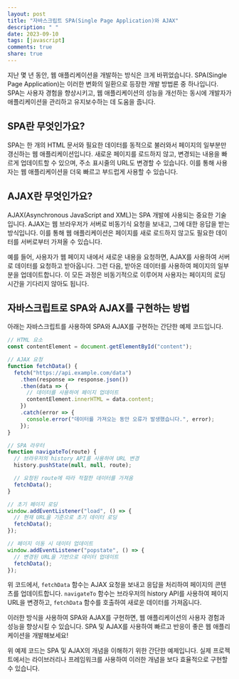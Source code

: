 ```yaml
---
layout: post
title: "자바스크립트 SPA(Single Page Application)와 AJAX"
description: " "
date: 2023-09-10
tags: [javascript]
comments: true
share: true
---
```


지난 몇 년 동안, 웹 애플리케이션을 개발하는 방식은 크게 바뀌었습니다. SPA(Single Page Application)는 이러한 변화의 일환으로 등장한 개발 방법론 중 하나입니다. SPA는 사용자 경험을 향상시키고, 웹 애플리케이션의 성능을 개선하는 동시에 개발자가 애플리케이션을 관리하고 유지보수하는 데 도움을 줍니다.

## SPA란 무엇인가요?

SPA는 한 개의 HTML 문서와 필요한 데이터를 동적으로 불러와서 페이지의 일부분만 갱신하는 웹 애플리케이션입니다. 새로운 페이지를 로드하지 않고, 변경되는 내용을 빠르게 업데이트할 수 있으며, 주소 표시줄의 URL도 변경할 수 있습니다. 이를 통해 사용자는 웹 애플리케이션을 더욱 빠르고 부드럽게 사용할 수 있습니다.

## AJAX란 무엇인가요?

AJAX(Asynchronous JavaScript and XML)는 SPA 개발에 사용되는 중요한 기술입니다. AJAX는 웹 브라우저가 서버로 비동기식 요청을 보내고, 그에 대한 응답을 받는 방식입니다. 이를 통해 웹 애플리케이션은 페이지를 새로 로드하지 않고도 필요한 데이터를 서버로부터 가져올 수 있습니다.

예를 들어, 사용자가 웹 페이지 내에서 새로운 내용을 요청하면, AJAX를 사용하여 서버로 데이터를 요청하고 받아옵니다. 그런 다음, 받아온 데이터를 사용하여 페이지의 일부분을 업데이트합니다. 이 모든 과정은 비동기적으로 이루어져 사용자는 페이지의 로딩 시간을 기다리지 않아도 됩니다.

## 자바스크립트로 SPA와 AJAX를 구현하는 방법

아래는 자바스크립트를 사용하여 SPA와 AJAX를 구현하는 간단한 예제 코드입니다.

```javascript
// HTML 요소
const contentElement = document.getElementById("content");

// AJAX 요청
function fetchData() {
  fetch("https://api.example.com/data")
    .then(response => response.json())
    .then(data => {
      // 데이터를 사용하여 페이지 업데이트
      contentElement.innerHTML = data.content;
    })
    .catch(error => {
      console.error("데이터를 가져오는 동안 오류가 발생했습니다.", error);
    });
}

// SPA 라우터
function navigateTo(route) {
  // 브라우저의 history API를 사용하여 URL 변경
  history.pushState(null, null, route);

  // 요청된 route에 따라 적절한 데이터를 가져옴
  fetchData();
}

// 초기 페이지 로딩
window.addEventListener("load", () => {
  // 현재 URL을 기준으로 초기 데이터 로딩
  fetchData();
});

// 페이지 이동 시 데이터 업데이트
window.addEventListener("popstate", () => {
  // 변경된 URL을 기반으로 데이터 업데이트
  fetchData();
});
```

위 코드에서, `fetchData` 함수는 AJAX 요청을 보내고 응답을 처리하여 페이지의 콘텐츠를 업데이트합니다. `navigateTo` 함수는 브라우저의 history API를 사용하여 페이지 URL을 변경하고, `fetchData` 함수를 호출하여 새로운 데이터를 가져옵니다.

이러한 방식을 사용하여 SPA와 AJAX를 구현하면, 웹 애플리케이션의 사용자 경험과 성능을 향상시킬 수 있습니다. SPA 및 AJAX를 사용하여 빠르고 반응이 좋은 웹 애플리케이션을 개발해보세요!

위 예제 코드는 SPA 및 AJAX의 개념을 이해하기 위한 간단한 예제입니다. 실제 프로젝트에서는 라이브러리나 프레임워크를 사용하여 이러한 개념을 보다 효율적으로 구현할 수 있습니다.
